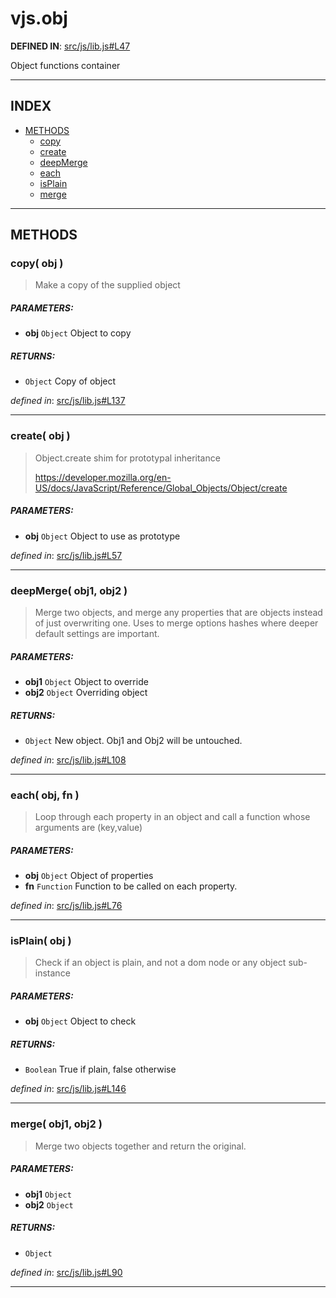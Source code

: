 <!-- GENERATED FROM SOURCE -->

# vjs.obj

__DEFINED IN__: [src/js/lib.js#L47](https://github.com/videojs/video.js/blob/master/src/js/lib.js#L47)  

Object functions container

---

## INDEX

- [METHODS](#methods)
  - [copy](#copy-obj-)
  - [create](#create-obj-)
  - [deepMerge](#deepmerge-obj1-obj2-)
  - [each](#each-obj-fn-)
  - [isPlain](#isplain-obj-)
  - [merge](#merge-obj1-obj2-)

---

## METHODS

### copy( obj )
> Make a copy of the supplied object

##### PARAMETERS: 
* __obj__ `Object` Object to copy

##### RETURNS: 
* `Object` Copy of object

_defined in_: [src/js/lib.js#L137](https://github.com/videojs/video.js/blob/master/src/js/lib.js#L137)

---

### create( obj )
> Object.create shim for prototypal inheritance
> 
> https://developer.mozilla.org/en-US/docs/JavaScript/Reference/Global_Objects/Object/create

##### PARAMETERS: 
* __obj__ `Object` Object to use as prototype

_defined in_: [src/js/lib.js#L57](https://github.com/videojs/video.js/blob/master/src/js/lib.js#L57)

---

### deepMerge( obj1, obj2 )
> Merge two objects, and merge any properties that are objects
> instead of just overwriting one. Uses to merge options hashes
> where deeper default settings are important.

##### PARAMETERS: 
* __obj1__ `Object` Object to override
* __obj2__ `Object` Overriding object

##### RETURNS: 
* `Object` New object. Obj1 and Obj2 will be untouched.

_defined in_: [src/js/lib.js#L108](https://github.com/videojs/video.js/blob/master/src/js/lib.js#L108)

---

### each( obj, fn )
> Loop through each property in an object and call a function
> whose arguments are (key,value)

##### PARAMETERS: 
* __obj__ `Object` Object of properties
* __fn__ `Function` Function to be called on each property.

_defined in_: [src/js/lib.js#L76](https://github.com/videojs/video.js/blob/master/src/js/lib.js#L76)

---

### isPlain( obj )
> Check if an object is plain, and not a dom node or any object sub-instance

##### PARAMETERS: 
* __obj__ `Object` Object to check

##### RETURNS: 
* `Boolean` True if plain, false otherwise

_defined in_: [src/js/lib.js#L146](https://github.com/videojs/video.js/blob/master/src/js/lib.js#L146)

---

### merge( obj1, obj2 )
> Merge two objects together and return the original.

##### PARAMETERS: 
* __obj1__ `Object` 
* __obj2__ `Object` 

##### RETURNS: 
* `Object` 

_defined in_: [src/js/lib.js#L90](https://github.com/videojs/video.js/blob/master/src/js/lib.js#L90)

---

